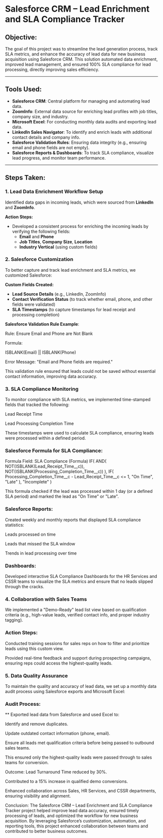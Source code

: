 # Salesforce CRM – Lead Enrichment and SLA Compliance Tracker

##  Objective:
The goal of this project was to streamline the lead generation process, track SLA metrics, and enhance the accuracy of lead data for new business acquisition using Salesforce CRM. This solution automated data enrichment, improved lead management, and ensured 100% SLA compliance for lead processing, directly improving sales efficiency.

---

##  Tools Used:
- **Salesforce CRM**: Central platform for managing and automating lead data.
- **ZoomInfo**: External data source for enriching lead profiles with job titles, company size, and industry.
- **Microsoft Excel**: For conducting monthly data audits and exporting lead data.
- **LinkedIn Sales Navigator**: To identify and enrich leads with additional contact details and company info.
- **Salesforce Validation Rules**: Ensuring data integrity (e.g., ensuring email and phone fields are not empty).
- **Salesforce Reports & Dashboards**: To track SLA compliance, visualize lead progress, and monitor team performance.

---

##  Steps Taken:

### 1. Lead Data Enrichment Workflow Setup
Identified data gaps in incoming leads, which were sourced from **LinkedIn** and **ZoomInfo**. 

**Action Steps:**
- Developed a consistent process for enriching the incoming leads by verifying the following fields:
  - **Email** and **Phone**
  - **Job Titles**, **Company Size**, **Location**
  - **Industry Vertical** (using custom fields)
  
### 2. Salesforce Customization
To better capture and track lead enrichment and SLA metrics, we customized Salesforce:

**Custom Fields Created:**
- **Lead Source Details** (e.g., LinkedIn, ZoomInfo)
- **Contact Verification Status** (to track whether email, phone, and other fields were validated)
- **SLA Timestamps** (to capture timestamps for lead receipt and processing completion)

**Salesforce Validation Rule Example**:

Rule: Ensure Email and Phone are Not Blank

Formula:

ISBLANK(Email) || ISBLANK(Phone)

Error Message: "Email and Phone fields are required."

This validation rule ensured that leads could not be saved without essential contact information, improving data accuracy.


### 3. SLA Compliance Monitoring
To monitor compliance with SLA metrics, we implemented time-stamped fields that tracked the following:

Lead Receipt Time

Lead Processing Completion Time

These timestamps were used to calculate SLA compliance, ensuring leads were processed within a defined period.

### Salesforce Formula for SLA Compliance:

Formula Field: SLA Compliance (Formula)
IF( 
   AND( 
     NOT(ISBLANK(Lead_Receipt_Time__c)),
     NOT(ISBLANK(Processing_Completion_Time__c))
   ), 
   IF( 
     Processing_Completion_Time__c - Lead_Receipt_Time__c <= 1, 
     "On Time", 
     "Late"
   ), 
   "Incomplete"
)

This formula checked if the lead was processed within 1 day (or a defined SLA period) and marked the lead as "On Time" or "Late".

### Salesforce Reports:

Created weekly and monthly reports that displayed SLA compliance statistics:

Leads processed on time

Leads that missed the SLA window

Trends in lead processing over time

### Dashboards:

Developed interactive SLA Compliance Dashboards for the HR Services and CSSR teams to visualize the SLA metrics and ensure that no leads slipped through the cracks.

### 4. Collaboration with Sales Teams
We implemented a "Demo-Ready" lead list view based on qualification criteria (e.g., high-value leads, verified contact info, and proper industry tagging).

### Action Steps:

Conducted training sessions for sales reps on how to filter and prioritize leads using this custom view.

Provided real-time feedback and support during prospecting campaigns, ensuring reps could access the highest-quality leads.

### 5. Data Quality Assurance
To maintain the quality and accuracy of lead data, we set up a monthly data audit process using Salesforce exports and Microsoft Excel:

### Audit Process:

** Exported lead data from Salesforce and used Excel to:

Identify and remove duplicates.

Update outdated contact information (phone, email).

Ensure all leads met qualification criteria before being passed to outbound sales teams.

This ensured only the highest-quality leads were passed through to sales teams for conversion.

Outcome:
Lead Turnaround Time reduced by 30%.

Contributed to a 15% increase in qualified demo conversions.

Enhanced collaboration across Sales, HR Services, and CSSR departments, ensuring visibility and alignment.

Conclusion:
The Salesforce CRM – Lead Enrichment and SLA Compliance Tracker project helped improve lead data accuracy, ensured timely processing of leads, and optimized the workflow for new business acquisition. By leveraging Salesforce’s customization, automation, and reporting tools, this project enhanced collaboration between teams and contributed to better business outcomes.
